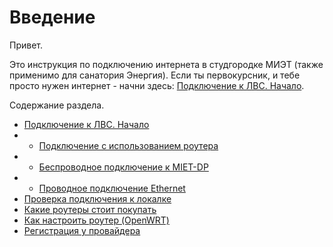 # Введение
Привет.

Это инструкция по подключению интернета в студгородке МИЭТ (также применимо для санатория Энергия). Если ты первокурсник, и тебе просто нужен интернет - начни здесь: [Подключение к ЛВС. Начало](./1-entry.md).


Содержание раздела. 

* [Подключение к ЛВС. Начало](./1-entry.md)
* * [Подключение с использованием роутера](./2-router.md)
* * [Беспроводное подключение к MIET-DP](./2-wireless.md)
* * [Проводное подключение Ethernet](./2-wired.md)
* [Проверка подключения к локалке](./3-check.md)
* [Какие роутеры стоит покупать](./4-buyrouter.md)
* [Как настроить роутер (OpenWRT)](./4-setup.md)
* [Регистрация у провайдера](./5-reg.md)

